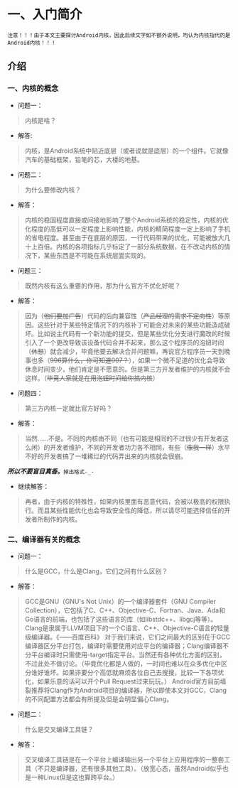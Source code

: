 # 一、入门简介
`注意！！！由于本文主要探讨Android内核，因此后续文字如不额外说明，均认为内核指代的是Android内核！！！`
## 介绍
### 一、内核的概念
- 问题一：
> 内核是啥？

- 解答:
> 内核，是Android系统中贴近底层（或者说就是底层）的一个组件。它就像汽车的基础框架，铅笔的芯，大楼的地基。

- 问题二：
> 为什么要修改内核？

- 解答：
> 内核的稳固程度直接或间接地影响了整个Android系统的稳定性，内核的优化程度的高低可以一定程度上影响性能，内核的精简程度一定上影响了手机的省电程度。甚至由于在底层的原因，一行代码带来的优化，可能被放大几十上百倍。内核的各项指标几乎标定了一部分系统数据，在不改动内核的情况下，某些东西是不可能在系统层面实现的。

- 问题三：
> 既然内核有这么重要的作用，那为什么官方不优化好呢？

- 解答：
> 因为（~~他们要加广告~~）代码的后向兼容性（~~产品经理的需求不定向性~~）等原因。这些针对于某些特定情况下的内核补丁可能会对未来的某些功能造成破坏。比如说主代码有一个新功能的提交，但是某些优化分支进行魔改的时候引入了一个更改导致该设备代码合并不起来，那么这个程序员的泡妞时间（~~休想~~）就会减少，毕竟他要去解决合并问题嘛，再说官方程序员一天到晚事也多（~~996算什么，你可知道007？~~），如果一个微不足道的优化会导致休息时间变少，他们肯定是不愿意的。但是第三方开发者维护的内核就不会这样。（~~毕竟人家就是在用泡妞时间给你搞内核~~）

- 问题四：
> 第三方内核一定就比官方好吗？

- 解答：
> 当然......不是。不同的内核由不同（也有可能是相同的不过很少有开发者这么闲）的开发者维护，不同的开发者功力各不相同，有些（~~像我一样~~）水平不好的开发者搞了一堆稀烂的代码弄出来的内核就会很崩。

***所以不要盲目真香。***`掉出格式-_-`

- 继续解答：
> 再者，由于内核的特殊性，如果内核里面有恶意代码，会被以极高的权限执行。而且某些性能优化也会导致安全性的降低，所以请尽可能选择信任的开发者所制作的内核。

### 二、编译器有关的概念
- 问题一：
> 什么是GCC，什么是Clang，它们之间有什么区别？

- 解答：
> GCC是GNU（GNU's Not Unix）的一个编译器套件（GNU Compiler Collection），它包括了C、C++、Objective-C、Fortran、Java、Ada和Go语言的前端，也包括了这些语言的库（如libstdc++、libgcj等等）。Clang是隶属于LLVM项目下的一个C语言、C++、Objective-C语言的轻量级编译器。《——百度百科》
对于我们来说，它们之间最大的区别在于GCC编译器区分平台打包，编译时需要使用对应平台的编译器；Clang编译器不分平台编译时只需使用-target指定平台。当然还有各种优化方面的区别，不过此处不做讨论。（毕竟优化都是人做的，一时间也难以在众多优化中区分谁好谁坏。如果非要分个高低就麻烦各位自己去搜搜，比较一下各项优化，如果乐意的话可以开个Pull Request过来玩玩。）
Android官方目前墙裂推荐将Clang作为Android项目的编译器，所以即使本文对GCC，Clang的不同配置方法都会有所提及但是会明显偏心Clang。

- 问题二：
> 什么是交叉编译工具链？

- 解答：
> 交叉编译工具链是在一个平台上编译输出另一个平台上应用程序的一整套工具（不只是编译器，还有很多其他工具）。（放宽心态，虽然Android似乎也是一种Linux但是这也算跨平台。）
